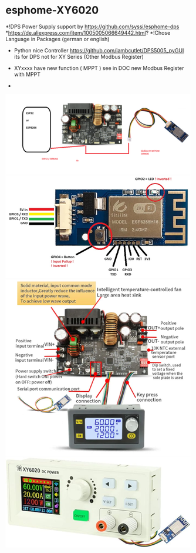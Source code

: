 # esphome-XY6020
*!DPS Power Supply support by https://github.com/syssi/esphome-dps
*https://de.aliexpress.com/item/1005005066649442.html?
*!Chose Language in Packages (german or english)
* Python nice Controller https://github.com/lambcutlet/DPS5005_pyGUI its for DPS not for XY Series (Other Modbus Register)

* XYxxxx have new function ( MPPT ) see in DOC new Modbus Register with MPPT 
* 
![entity](picture/xy6020_board.png "entity")
![entity](picture/sinilink_XY-WFPOW_pinout.jpg "entity")
![entity](picture/xy6020_1.png "entity")
![entity](picture/1.jpg "entity")

